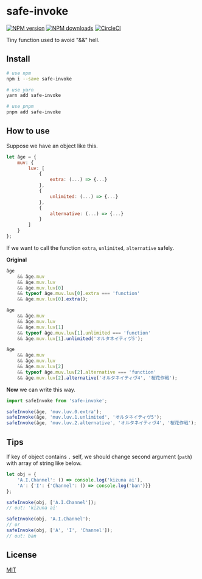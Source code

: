 # safe-invoke

[![NPM version](https://img.shields.io/npm/v/safe-invoke.svg?style=flat)](https://npmjs.com/package/safe-invoke)
[![NPM downloads](https://img.shields.io/npm/dm/safe-invoke.svg?style=flat)](https://npmjs.com/package/safe-invoke)
[![CircleCI](https://circleci.com/gh/ycycwx/safe-invoke/tree/master.svg?style=shield)](https://circleci.com/gh/ycycwx/safe-invoke)

Tiny function used to avoid "&&" hell.

## Install

``` bash
# use npm
npm i --save safe-invoke

# use yarn
yarn add safe-invoke

# use pnpm
pnpm add safe-invoke
```

## How to use

Suppose we have an object like this.

``` js
let âge = {
    muv: {
        luv: [
            {
                extra: (...) => {...}
            },
            {
                unlimited: (...) => {...}
            },
            {
                alternative: (...) => {...}
            }
        ]
    }
};
```

If we want to call the function `extra`, `unlimited`, `alternative` safely.

**Original**

``` js
âge
    && âge.muv
    && âge.muv.luv
    && âge.muv.luv[0]
    && typeof âge.muv.luv[0].extra === 'function'
    && âge.muv.luv[0].extra();

âge
    && âge.muv
    && âge.muv.luv
    && âge.muv.luv[1]
    && typeof âge.muv.luv[1].unlimited === 'function'
    && âge.muv.luv[1].unlimited('オルタネイティヴ5');

âge
    && âge.muv
    && âge.muv.luv
    && âge.muv.luv[2]
    && typeof âge.muv.luv[2].alternative === 'function'
    && âge.muv.luv[2].alternative('オルタネイティヴ4', '桜花作戦');
```

**Now** we can write this way.

``` js
import safeInvoke from 'safe-invoke';

safeInvoke(âge, 'muv.luv.0.extra');
safeInvoke(âge, 'muv.luv.1.unlimited', 'オルタネイティヴ5');
safeInvoke(âge, 'muv.luv.2.alternative', 'オルタネイティヴ4', '桜花作戦');
```

## Tips

If key of object contains `.` self, we should change second argument (`path`) with array of string like below.

``` js
let obj = {
    'A.I.Channel': () => console.log('kizuna ai'),
    'A': {'I': {'Channel': () => console.log('ban')}}
};

safeInvoke(obj, ['A.I.Channel']);
// out: 'kizuna ai'

safeInvoke(obj, 'A.I.Channel');
// or
safeInvoke(obj, ['A', 'I', 'Channel']);
// out: ban
```

## License

[MIT](http://opensource.org/licenses/MIT)
